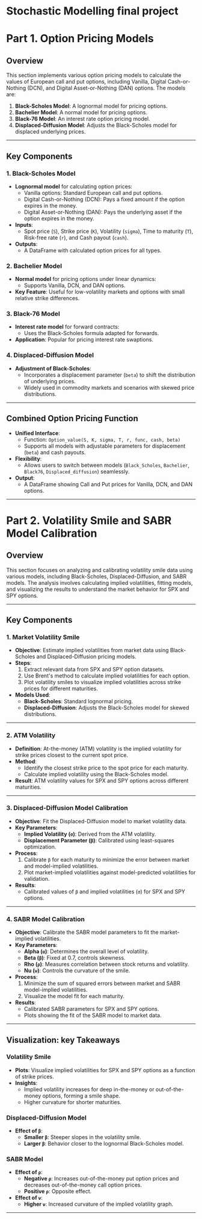 # Stochastic Modelling final project

# Part 1. Option Pricing Models

## Overview
This section implements various option pricing models to calculate the values of European call and put options, including Vanilla, Digital Cash-or-Nothing (DCN), and Digital Asset-or-Nothing (DAN) options. The models are:

1. **Black-Scholes Model**: A lognormal model for pricing options.
2. **Bachelier Model**: A normal model for pricing options.
3. **Black-76 Model**: An interest rate option pricing model.
4. **Displaced-Diffusion Model**: Adjusts the Black-Scholes model for displaced underlying prices.

---

## Key Components

### 1. Black-Scholes Model
- **Lognormal model** for calculating option prices:
  - Vanilla options: Standard European call and put options.
  - Digital Cash-or-Nothing (DCN): Pays a fixed amount if the option expires in the money.
  - Digital Asset-or-Nothing (DAN): Pays the underlying asset if the option expires in the money.
- **Inputs**:
  - Spot price (`S`), Strike price (`K`), Volatility (`sigma`), Time to maturity (`T`), Risk-free rate (`r`), and Cash payout (`cash`).
- **Outputs**:
  - A DataFrame with calculated option prices for all types.

### 2. Bachelier Model
- **Normal model** for pricing options under linear dynamics:
  - Supports Vanilla, DCN, and DAN options.
- **Key Feature**: Useful for low-volatility markets and options with small relative strike differences.

### 3. Black-76 Model
- **Interest rate model** for forward contracts:
  - Uses the Black-Scholes formula adapted for forwards.
- **Application**: Popular for pricing interest rate swaptions.

### 4. Displaced-Diffusion Model
- **Adjustment of Black-Scholes**:
  - Incorporates a displacement parameter (`beta`) to shift the distribution of underlying prices.
  - Widely used in commodity markets and scenarios with skewed price distributions.

---

## Combined Option Pricing Function
- **Unified Interface**:
  - Function: `Option_value(S, K, sigma, T, r, func, cash, beta)`
  - Supports all models with adjustable parameters for displacement (`beta`) and cash payouts.
- **Flexibility**:
  - Allows users to switch between models (`Black_Scholes`, `Bachelier`, `Black76`, `Displaced_diffusion`) seamlessly.
- **Output**:
  - A DataFrame showing Call and Put prices for Vanilla, DCN, and DAN options.

---


# Part 2. Volatility Smile and SABR Model Calibration

## Overview
This section focuses on analyzing and calibrating volatility smile data using various models, including Black-Scholes, Displaced-Diffusion, and SABR models. The analysis involves calculating implied volatilities, fitting models, and visualizing the results to understand the market behavior for SPX and SPY options.

---

## Key Components

### 1. Market Volatility Smile
- **Objective**: Estimate implied volatilities from market data using Black-Scholes and Displaced-Diffusion pricing models.
- **Steps**:
  1. Extract relevant data from SPX and SPY option datasets.
  2. Use Brent's method to calculate implied volatilities for each option.
  3. Plot volatility smiles to visualize implied volatilities across strike prices for different maturities.
- **Models Used**:
  - **Black-Scholes**: Standard lognormal pricing.
  - **Displaced-Diffusion**: Adjusts the Black-Scholes model for skewed distributions.

---

### 2. ATM Volatility
- **Definition**: At-the-money (ATM) volatility is the implied volatility for strike prices closest to the current spot price.
- **Method**:
  - Identify the closest strike price to the spot price for each maturity.
  - Calculate implied volatility using the Black-Scholes model.
- **Result**: ATM volatility values for SPX and SPY options across different maturities.

---

### 3. Displaced-Diffusion Model Calibration
- **Objective**: Fit the Displaced-Diffusion model to market volatility data.
- **Key Parameters**:
  - **Implied Volatility (`σ`)**: Derived from the ATM volatility.
  - **Displacement Parameter (`β`)**: Calibrated using least-squares optimization.
- **Process**:
  1. Calibrate `β` for each maturity to minimize the error between market and model-implied volatilities.
  2. Plot market-implied volatilities against model-predicted volatilities for validation.
- **Results**:
  - Calibrated values of `β` and implied volatilities (`σ`) for SPX and SPY options.

---

### 4. SABR Model Calibration
- **Objective**: Calibrate the SABR model parameters to fit the market-implied volatilities.
- **Key Parameters**:
  - **Alpha (`α`)**: Determines the overall level of volatility.
  - **Beta (`β`)**: Fixed at 0.7, controls skewness.
  - **Rho (`ρ`)**: Measures correlation between stock returns and volatility.
  - **Nu (`ν`)**: Controls the curvature of the smile.
- **Process**:
  1. Minimize the sum of squared errors between market and SABR model-implied volatilities.
  2. Visualize the model fit for each maturity.
- **Results**:
  - Calibrated SABR parameters for SPX and SPY options.
  - Plots showing the fit of the SABR model to market data.

---

## Visualization: key Takeaways

### Volatility Smile
- **Plots**: Visualize implied volatilities for SPX and SPY options as a function of strike prices.
- **Insights**:
  - Implied volatility increases for deep in-the-money or out-of-the-money options, forming a smile shape.
  - Higher curvature for shorter maturities.

### Displaced-Diffusion Model
- **Effect of `β`**:
  - **Smaller `β`**: Steeper slopes in the volatility smile.
  - **Larger `β`**: Behavior closer to the lognormal Black-Scholes model.

### SABR Model
- **Effect of `ρ`**:
  - **Negative `ρ`**: Increases out-of-the-money put option prices and decreases out-of-the-money call option prices.
  - **Positive `ρ`**: Opposite effect.
- **Effect of `ν`**:
  - **Higher `ν`**: Increased curvature of the implied volatility graph.

---

